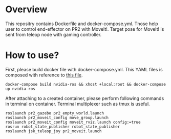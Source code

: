 # Overview
This repositry contains Dockerfile and docker-compose.yml. Those help user to control end-effector on PR2 with MoveIt!. Target pose for MoveIt! is sent from teleop node with gaming controller.

# How to use?
First, please build docker file with docker-compose.yml. This YAML files is composed with reference to [this file](https://github.com/elephantrobotics/mycobot_ros/blob/noetic/docker-compose.yml).
```
docker-compose build nvidia-ros && xhost +local:root && docker-compose up nvidia-ros
```

After attaching to a created container, please perform following commands in terminal on container. Terminal multiplexer such as tmux is useful.
```
roslaunch pr2_gazebo pr2_empty_world.launch
roslaunch pr2_moveit_config move_group.launch
roslaunch pr2_moveit_config moveit_rviz.launch config:=true
rosrun robot_state_publisher robot_state_publisher
roslaunch jsk_teleop_joy pr2_moveit.launch
```